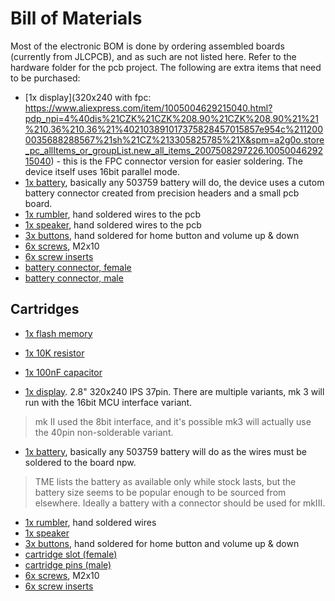 # Bill of Materials

Most of the electronic BOM is done by ordering assembled boards (currently from JLCPCB), and as such are not listed here. Refer to the hardware folder for the pcb project. The following are extra items that need to be purchased:

- [1x display](320x240 with fpc: https://www.aliexpress.com/item/1005004629215040.html?pdp_npi=4%40dis%21CZK%21CZK%208.90%21CZK%208.90%21%21%210.36%210.36%21%402103891017375828457015857e954c%2112000035688288567%21sh%21CZ%213305825785%21X&spm=a2g0o.store_pc_allItems_or_groupList.new_all_items_2007508297226.1005004629215040) - this is the FPC connector version for easier soldering. The device itself uses 16bit parallel mode. 
- [1x battery](https://www.tme.eu/cz/details/accu-lp503759_cl/akumulatory/cellevia-batteries/l503759/), basically any 503759 battery will do, the device uses a cutom battery connector created from precision headers and a small pcb board.
- [1x rumbler](https://cz.mouser.com/ProductDetail/DFRobot/FIT0774?qs=ljCeji4nMDmZzIiC0gR9iA%3D%3D), hand soldered wires to the pcb
- [1x speaker](), hand soldered wires to the pcb
- [3x buttons](https://cz.mouser.com/ProductDetail/Omron-Electronics/B3U-3000P-B?qs=AO7BQMcsEu4JAdtnbsGArA%3D%3D), hand soldered for home button and volume up & down
- [6x screws](https://www.nerezka.cz/sroub-m-2-x-4-din-965tx-a2), M2x10
- [6x screw inserts](https://www.prusa3d.com/product/threaded-inserts-m2-short-100-pcs/) 
- [battery connector, female]()
- [battery connector, male]()

## Cartridges

- [1x flash memory]()
- [1x 10K resistor]()
- [1x 100nF capacitor]()

- [1x display](https://www.aliexpress.com/item/1005004635814413.html?spm=a2g0o.order_list.order_list_main.5.10891802IbL7I1). 2.8" 320x240 IPS 37pin. There are multiple variants, mk 3 will run with the 16bit MCU interface variant. 

> mk II used the 8bit interface, and it's possible mk3 will actually use the 40pin non-solderable variant. 

- [1x battery](https://www.tme.eu/cz/details/accu-lp503759_cl/akumulatory/cellevia-batteries/l503759/), basically any 503759 battery will do as the wires must be soldered to the board npw. 

> TME lists the battery as available only while stock lasts, but the battery size seems to be popular enough to be sourced from elsewhere. Ideally a battery with a connector should be used for mkIII. 

- [1x rumbler](https://cz.mouser.com/ProductDetail/DFRobot/FIT0774?qs=ljCeji4nMDmZzIiC0gR9iA%3D%3D), hand soldered wires
- [1x speaker]()
- [3x buttons](https://cz.mouser.com/ProductDetail/Omron-Electronics/B3U-3000P-B?qs=AO7BQMcsEu4JAdtnbsGArA%3D%3D), hand soldered for home button and volume up & down
- [cartridge slot (female)](https://www.gme.cz/v/1500989/kls-sil130g-v30-dutinkova-lista)
- [cartridge pins (male)](https://www.gme.cz/v/1498961/connfly-prs132g-v12-kolikova-lista)
- [6x screws](https://www.nerezka.cz/sroub-m-2-x-4-din-965tx-a2), M2x10
- [6x screw inserts](https://www.prusa3d.com/product/threaded-inserts-m2-short-100-pcs/) 
